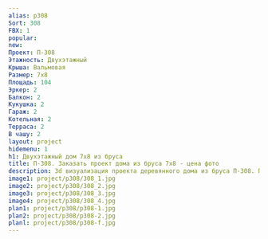 ```yaml
---
alias: p308
Sort: 308
FBX: 1
popular: 
new: 
Проект: П-308
Этажность: Двухэтажный
Крыша: Вальмовая
Размер: 7х8
Площадь: 104
Эркер: 2
Балкон: 2
Кукушка: 2
Гараж: 2
Котельная: 2
Терраса: 2
В чашу: 2
layout: project
hidemenu: 1
h1: Двухэтажный дом 7х8 из бруса
title: П-308. Заказать проект дома из бруса 7х8 - цена фото
description: 3d визуализация проекта деревянного дома из бруса П-308. Площадь 104 м2, размер 7х8. Вы можете внести любые изменения в проект.
image1: project/p308/308_1.jpg
image2: project/p308/308_2.jpg
image3: project/p308/308_3.jpg
image4: project/p308/308_4.jpg
plan1: project/p308/p308-1.jpg
plan2: project/p308/p308-2.jpg
planl: project/p308/p308-f.jpg
---
```

